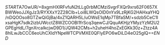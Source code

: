 $START$A7OwUR/+8xgmHXlRFvfuN2tLLg0rbMCMziSvgrFXQr9xrs62F0657XBWWeoJJXgJz3/RYXXxY2Z28Clb+Loi8LWQsOlD0nYx9LzRjKG2HAHxaYHQ/nDQOOso8GTZwQiGjBa/4xZ1QARH5L/uOWsE1qMp7TBfaSM/+sdzb5CeC1IxsaHgK7sdk2izbUWcctZ8WZCOOBl1frScq3qewCJ/QquAKHjzYMyzYzM2U2GPEgHdL/7gnXrcaIkcjwD9D1/JQW42CMs+h2uheH4hoZxEGKk30z+Ztzz4A8hlLwJbCCC6eoUhCXldYNpeWTCPVMXE0QFlyEPO6wDiLD4eO25glQ==$END$